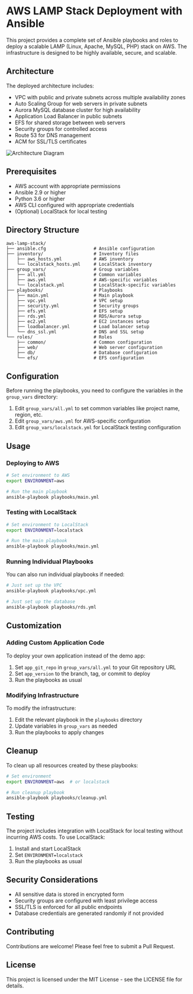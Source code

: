# AWS LAMP Stack Deployment with Ansible

This project provides a complete set of Ansible playbooks and roles to deploy a scalable LAMP (Linux, Apache, MySQL, PHP) stack on AWS. The infrastructure is designed to be highly available, secure, and scalable.

## Architecture

The deployed architecture includes:

- VPC with public and private subnets across multiple availability zones
- Auto Scaling Group for web servers in private subnets
- Aurora MySQL database cluster for high availability
- Application Load Balancer in public subnets
- EFS for shared storage between web servers
- Security groups for controlled access
- Route 53 for DNS management
- ACM for SSL/TLS certificates

![Architecture Diagram](docs/architecture.png)

## Prerequisites

- AWS account with appropriate permissions
- Ansible 2.9 or higher
- Python 3.6 or higher
- AWS CLI configured with appropriate credentials
- (Optional) LocalStack for local testing

## Directory Structure

```
aws-lamp-stack/
├── ansible.cfg                  # Ansible configuration
├── inventory/                   # Inventory files
│   ├── aws_hosts.yml            # AWS inventory
│   └── localstack_hosts.yml     # LocalStack inventory
├── group_vars/                  # Group variables
│   ├── all.yml                  # Common variables
│   ├── aws.yml                  # AWS-specific variables
│   └── localstack.yml           # LocalStack-specific variables
├── playbooks/                   # Playbooks
│   ├── main.yml                 # Main playbook
│   ├── vpc.yml                  # VPC setup
│   ├── security.yml             # Security groups
│   ├── efs.yml                  # EFS setup
│   ├── rds.yml                  # RDS/Aurora setup
│   ├── ec2.yml                  # EC2 instances setup
│   ├── loadbalancer.yml         # Load balancer setup
│   └── dns_ssl.yml              # DNS and SSL setup
└── roles/                       # Roles
    ├── common/                  # Common configuration
    ├── web/                     # Web server configuration
    ├── db/                      # Database configuration
    └── efs/                     # EFS configuration
```

## Configuration

Before running the playbooks, you need to configure the variables in the `group_vars` directory:

1. Edit `group_vars/all.yml` to set common variables like project name, region, etc.
2. Edit `group_vars/aws.yml` for AWS-specific configuration
3. Edit `group_vars/localstack.yml` for LocalStack testing configuration

## Usage

### Deploying to AWS

```bash
# Set environment to AWS
export ENVIRONMENT=aws

# Run the main playbook
ansible-playbook playbooks/main.yml
```

### Testing with LocalStack

```bash
# Set environment to LocalStack
export ENVIRONMENT=localstack

# Run the main playbook
ansible-playbook playbooks/main.yml
```

### Running Individual Playbooks

You can also run individual playbooks if needed:

```bash
# Just set up the VPC
ansible-playbook playbooks/vpc.yml

# Just set up the database
ansible-playbook playbooks/rds.yml
```

## Customization

### Adding Custom Application Code

To deploy your own application instead of the demo app:

1. Set `app_git_repo` in `group_vars/all.yml` to your Git repository URL
2. Set `app_version` to the branch, tag, or commit to deploy
3. Run the playbooks as usual

### Modifying Infrastructure

To modify the infrastructure:

1. Edit the relevant playbook in the `playbooks` directory
2. Update variables in `group_vars` as needed
3. Run the playbooks to apply changes

## Cleanup

To clean up all resources created by these playbooks:

```bash
# Set environment
export ENVIRONMENT=aws  # or localstack

# Run cleanup playbook
ansible-playbook playbooks/cleanup.yml
```

## Testing

The project includes integration with LocalStack for local testing without incurring AWS costs. To use LocalStack:

1. Install and start LocalStack
2. Set `ENVIRONMENT=localstack`
3. Run the playbooks as usual

## Security Considerations

- All sensitive data is stored in encrypted form
- Security groups are configured with least privilege access
- SSL/TLS is enforced for all public endpoints
- Database credentials are generated randomly if not provided

## Contributing

Contributions are welcome! Please feel free to submit a Pull Request.

## License

This project is licensed under the MIT License - see the LICENSE file for details.
